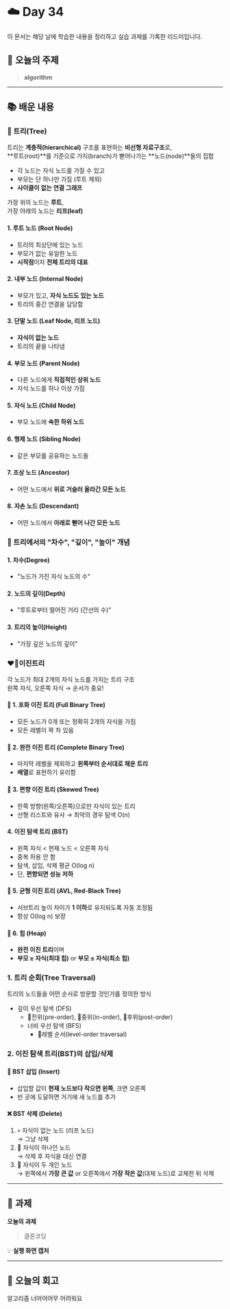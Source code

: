 # ☁️ Day 34
이 문서는 해당 날에 학습한 내용을 정리하고 실습 과제를 기록한 리드미입니다.

## 🔖 오늘의 주제
> **algorithm**

---

## 📚 배운 내용
### 🌳 트리(Tree)
트리는 **계층적(hierarchical)** 구조를 표현하는 **비선형 자료구조**로,    
**루트(root)**를 기준으로 가지(branch)가 뻗어나가는 **노드(node)**들의 집합
- 각 노드는 자식 노드를 가질 수 있고
- 부모는 단 하나만 가짐 (루트 제외)
- **사이클이 없는 연결 그래프**

가장 위의 노드는 **루트**,  
가장 아래의 노드는 **리프(leaf)**

#### 1. 루트 노드 (Root Node)

- 트리의 최상단에 있는 노드
- 부모가 없는 유일한 노드
- **시작점**이자 **전체 트리의 대표**

#### 2. 내부 노드 (Internal Node)

- 부모가 있고, **자식 노드도 있는 노드**
- 트리의 중간 연결을 담당함

#### 3. 단말 노드 (Leaf Node, 리프 노드)

- **자식이 없는 노드**
- 트리의 끝을 나타냄

#### 4. 부모 노드 (Parent Node)

- 다른 노드에게 **직접적인 상위 노드**
- 자식 노드를 하나 이상 가짐

#### 5. 자식 노드 (Child Node) 

- 부모 노드에 **속한 하위 노드**

#### 6. 형제 노드 (Sibling Node)

- 같은 부모를 공유하는 노드들

#### 7. 조상 노드 (Ancestor)

- 어떤 노드에서 **위로 거슬러 올라간 모든 노드**

#### 8. 자손 노드 (Descendant)

- 어떤 노드에서 **아래로 뻗어 나간 모든 노드**


### 📏 트리에서의 "차수", "깊이", "높이" 개념
#### 1. **차수(Degree)**

- "노드가 가진 자식 노드의 수"

#### 2. **노드의 깊이(Depth)**

- "루트로부터 떨어진 거리 (간선의 수)"

#### 3. **트리의 높이(Height)**

- "가장 깊은 노드의 깊이"

### ❤️‍🔥이진트리
각 노드가 최대 2개의 자식 노드를 가지는 트리 구조     
왼쪽 자식, 오른쪽 자식 → 순서가 중요!

#### 🌟 1. 포화 이진 트리 (Full Binary Tree)
- 모든 노드가 0개 또는 정확히 2개의 자식을 가짐
- 모든 레벨이 꽉 차 있음
#### 🌟 2. **완전 이진 트리 (Complete Binary Tree)**
- 마지막 레벨을 제외하고 **왼쪽부터 순서대로 채운 트리**
- **배열**로 표현하기 유리함
#### 🌟 3. **편향 이진 트리 (Skewed Tree)**
- 한쪽 방향(왼쪽/오른쪽)으로만 자식이 있는 트리
- 선형 리스트와 유사 → 최악의 경우 탐색 O(n)
#### 4. **이진 탐색 트리 (BST)**
- 왼쪽 자식 < 현재 노드 < 오른쪽 자식
- 중복 허용 안 함
- 탐색, 삽입, 삭제 평균 O(log n)
- 단, **편향되면 성능 저하**
#### 🌟 5. **균형 이진 트리 (AVL, Red-Black Tree)**
- 서브트리 높이 차이가 **1 이하**로 유지되도록 자동 조정됨
- 항상 O(log n) 보장
#### 🌟 6. **힙 (Heap)**
- **완전 이진 트리**이며
- **부모 ≥ 자식(최대 힙)** or **부모 ≤ 자식(최소 힙)**


### 1. 트리 순회(Tree Traversal)
트리의 노드들을 어떤 순서로 방문할 것인가를 정의한 방식
- 깊이 우선 탐색 (DFS)
    - 🔹전위(pre-order), 🔸중위(in-order), 🔹후위(post-order)
  - 너비 우선 탐색 (BFS)
     - 🔹레벨 순서(level-order traversal)
### 2. 이진 탐색 트리(BST)의 삽입/삭제
#### 🌟 BST 삽입 (Insert)
- 삽입할 값이 **현재 노드보다 작으면 왼쪽**, 크면 오른쪽
- 빈 곳에 도달하면 거기에 새 노드를 추가

#### ❌ BST 삭제 (Delete)
1. 💀 자식이 없는 노드 (리프 노드)     
→ 그냥 삭제
2. 🌿 자식이 하나인 노드        
→ 삭제 후 자식을 대신 연결
3. 🌳 자식이 두 개인 노드        
→ 왼쪽에서 **가장 큰 값** or 오른쪽에서 **가장 작은 값**(대체 노드)로 교체한 뒤 삭제

---

## 📝 과제

**오늘의 과제**
> 클론코딩

💡 **실행 화면 캡처**




---

## 💭 오늘의 회고
알고리즘 너어어어무 어려워요
